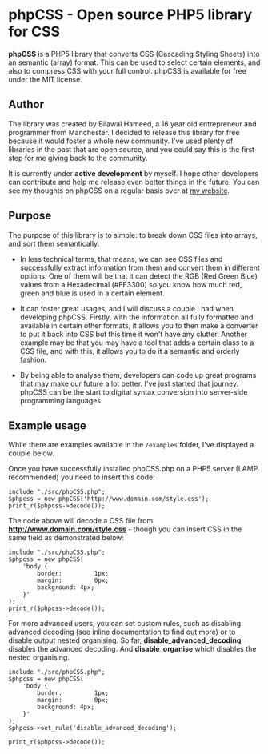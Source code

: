 phpCSS - Open source PHP5 library for CSS
====================

**phpCSS** is a PHP5 library that converts CSS (Cascading Styling Sheets) into an semantic (array) format. This can be used to select certain elements, and also to compress CSS with your full control. phpCSS is available for free under the MIT license.

Author
---------------------
The library was created by Bilawal Hameed, a 18 year old entrepreneur and programmer from Manchester. I decided to release this library for free because it would foster a whole new community. I've used plenty of libraries in the past that are open source, and you could say this is the first step for me giving back to the community.

It is currently under __active development__ by myself. I hope other developers can contribute and help me release even better things in the future. You can see my thoughts on phpCSS on a regular basis over at [my website](http://www.bilawal.co.uk/).

Purpose
---------------------
The purpose of this library is to simple: to break down CSS files into arrays, and sort them semantically.

- In less technical terms, that means, we can see CSS files and successfully extract information from them and convert them in different options. One of them will be that it can detect the RGB (Red Green Blue) values from a Hexadecimal (#FF3300) so you know how much red, green and blue is used in a certain element.

- It can foster great usages, and I will discuss a couple I had when developing phpCSS. Firstly, with the information all fully formatted and available in certain other formats, it allows you to then make a converter to put it back into CSS but this time it won't have any clutter. Another example may be that you may have a tool that adds a certain class to a CSS file, and with this, it allows you to do it a semantic and orderly fashion.

- By being able to analyse them, developers can code up great programs that may make our future a lot better. I've just started that journey. phpCSS can be the start to digital syntax conversion into server-side programming languages.


Example usage
---------------------
While there are examples available in the `/examples` folder, I've displayed a couple below.

Once you have successfully installed phpCSS.php on a PHP5 server (LAMP recommended) you need to insert this code:

    include "./src/phpCSS.php";
    $phpcss = new phpCSS('http://www.domain.com/style.css');
    print_r($phpcss->decode());


The code above will decode a CSS file from **http://www.domain.com/style.css** - though you can insert CSS in the same field as demonstrated below:

    include "./src/phpCSS.php";
    $phpcss = new phpCSS(
    	'body {
    		border:			1px;
    		margin:			0px;
    		background:	4px;
    	}'
    );
    print_r($phpcss->decode());

For more advanced users, you can set custom rules, such as disabling advanced decoding (see inline documentation to find out more) or to disable output nested organising. So far, **disable_advanced_decoding** disables the advanced decoding. And **disable_organise** which disables the nested organising.

    include "./src/phpCSS.php";
    $phpcss = new phpCSS(
    	'body {
    		border:			1px;
    		margin:			0px;
    		background:	4px;
    	}'
    );
    $phpcss->set_rule('disable_advanced_decoding');
    
	print_r($phpcss->decode());